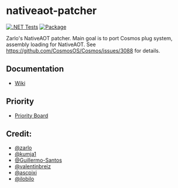 # nativeaot-patcher
[![.NET Tests](https://github.com/valentinbreiz/nativeaot-patcher/actions/workflows/dotnet.yml/badge.svg?branch=main&event=push)](https://github.com/valentinbreiz/nativeaot-patcher/actions/workflows/dotnet.yml)
[![Package](https://github.com/valentinbreiz/nativeaot-patcher/actions/workflows/package.yml/badge.svg)](https://github.com/valentinbreiz/nativeaot-patcher/actions/workflows/package.yml)

 Zarlo's NativeAOT patcher. Main goal is to port Cosmos plug system, assembly loading for NativeAOT. See https://github.com/CosmosOS/Cosmos/issues/3088 for details.

 ## Documentation
 - [Wiki](https://github.com/valentinbreiz/nativeaot-patcher/wiki/)

## Priority
- [Priority Board](https://github.com/users/valentinbreiz/projects/2/views/2) 
   
 ## Credit:
 - [@zarlo](https://github.com/zarlo)
 - [@kumja1](https://github.com/kumja1)
 - [@Guillermo-Santos](https://github.com/Guillermo-Santos)
 - [@valentinbreiz](https://github.com/valentinbreiz)
 - [@ascpixi](https://github.com/ascpixi)
 - [@ilobilo](https://github.com/ilobilo)
